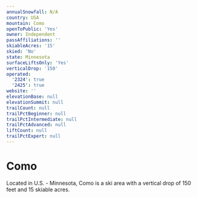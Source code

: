 ```yaml
---
annualSnowfall: N/A
country: USA
mountain: Como
openToPublic: 'Yes'
owner: Independent
passAffiliations: ''
skiableAcres: '15'
skied: 'No'
state: Minnesota
surfaceLiftsOnly: 'Yes'
verticalDrop: '150'
operated:
  '2324': true
  '2425': true
website: ''
elevationBase: null
elevationSummit: null
trailCount: null
trailPctBeginner: null
trailPctIntermediate: null
trailPctAdvanced: null
liftCount: null
trailPctExpert: null
---
```



# Como

Located in U.S. - Minnesota, Como is a ski area with a vertical drop of 150 feet and 15 skiable acres.
